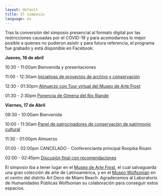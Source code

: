 ```yaml
---
layout: default
title: El simposio
language: es
---
```


Tras la conversión del simposio presencial al formato digital por las restricciones causadas por el COVID-19 y para acomodarnos lo mejor posible a quienes no pudieron asistir y para futura referencia, el programa fue grabado y está disponible en Facebook:

**Jueves, 16 de abril**

10:30 - 11:00am  Bienvenida y presentaciones

11:00 - 12:30am  [Iniciativas de proyectos de archivo y conservación](https://www.facebook.com/watch/live/?v=933081897132867&ref=watch_permalink) 

12:30 - 01:30pm  [Almuerzo con Tour virtual del Museo de Arte Frost](https://www.facebook.com/dlocaribbean/videos/220714472595923/) 

01:30 - 2:30pm  [Ponencia de Gimena del Rio Riande](https://www.facebook.com/dlocaribbean/videos/236070804417856/) 

**Viernes, 17 de Abril**

09:30 - 10:00am  Bienvenida

10:00 - 11:30am  [Panel de patrocinadores de conservación de patrimonio cultural](https://www.facebook.com/dlocaribbean/videos/812093122619903/) 

11:30 - 01:00pm  Almuerzo

01:00 - 02:00pm  CANCELADO - Conferencianta principal Roopika Risam

02:00 - 02:45pm  [Discusión final con recomendaciones](https://www.facebook.com/dlocaribbean/videos/555629578421891/) 



El simposio iba a tener lugar en el [Museo de Arte Frost](https://frost.fiu.edu/), el cual salvaguarda una gran colección de arte de Latinoamérica, y en el [Museo Wolfsonian](https://wolfsonian.org/) en el centro del distrito Art Deco de Miami Beach. Agradecemos al Laboratorio de Humanidades Públicas Wolfsonian su colaboración para conseguir estos espacios.